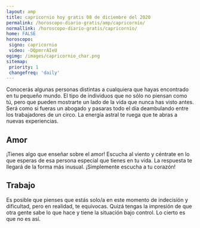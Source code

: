 ```yaml
---
layout: amp
title: capricornio hoy gratis 08 de diciembre del 2020 
permalink: /horoscopo-diario-gratis/amp/capricornio/
normallink: /horoscopo-diario-gratis/capricornio/
home: FALSE
horoscopo:
 signo: capricornio
 video: -DQpmrrAIeU
ogimg: /images/capricornio_char.png
sitemap:
 priority: 1
 changefreq: 'daily'
---
```



Conocerás algunas personas distintas a cualquiera que hayas encontrado en tu pequeño mundo. El tipo de individuos que no sólo no piensan como tú, pero que pueden mostrarte un lado de la vida que nunca has visto antes. Será como si fueras un abogado y pasaras todo el día deambulando entre los trabajadores de un circo. La energía astral te ruega que te abras a nuevas experiencias.

## Amor

¡Tienes algo que enseñar sobre el amor! Escucha al viento y céntrate en lo que esperas de esa persona especial que tienes en tu vida. La respuesta te llegará de la forma más inusual. ¡Simplemente escucha a tu corazón!

## Trabajo

Es posible que pienses que estás solo/a en este momento de indecisión y dificultad, pero en realidad, te equivocas. Quizá tengas la impresión de que otra gente sabe lo que hace y tiene la situación bajo control. Lo cierto es que no es así.